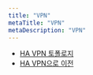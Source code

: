 ```yaml
---
title: "VPN"
metaTitle: "VPN"
metaDescription: "VPN"
---
```



* [HA VPN 토폴로지](https://cloud.google.com/network-connectivity/docs/vpn/concepts/topologies) 
* [HA VPN으로 이전](https://cloud.google.com/network-connectivity/docs/vpn/how-to/moving-to-ha-vpn)  

